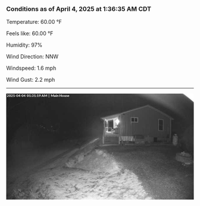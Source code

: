 ### Conditions as of April 4, 2025 at 1:36:35 AM CDT 

Temperature: 60.00 &deg;F

Feels like: 60.00 &deg;F

Humidity: 97%

Wind Direction: NNW

Windspeed: 1.6 mph

Wind Gust: 2.2 mph

---

<img src="./images/latest.jpeg"/>

